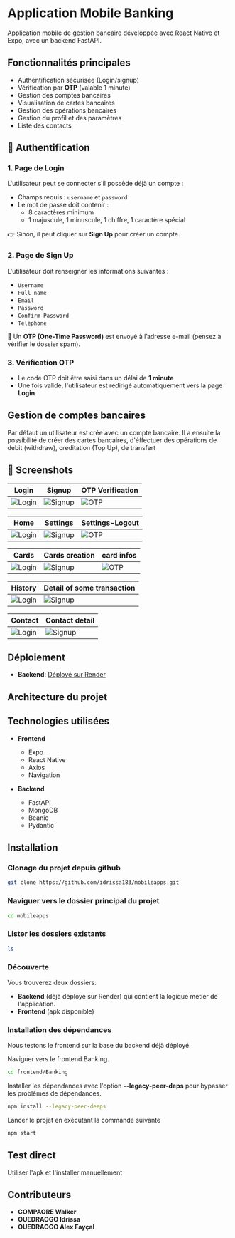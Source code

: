 # Application Mobile Banking

Application mobile de gestion bancaire développée avec React Native et Expo, avec un backend FastAPI.

## Fonctionnalités principales

- Authentification sécurisée (Login/signup)
- Vérification par **OTP** (valable 1 minute)
- Gestion des comptes bancaires
- Visualisation de cartes bancaires
- Gestion des opérations bancaires
- Gestion du profil et des paramètres
- Liste des contacts

## 🔐 Authentification

### 1. Page de Login

L'utilisateur peut se connecter s'il possède déjà un compte :

- Champs requis : `username` et `password`
- Le mot de passe doit contenir :
  - 8 caractères minimum
  - 1 majuscule, 1 minuscule, 1 chiffre, 1 caractère spécial

👉 Sinon, il peut cliquer sur **Sign Up** pour créer un compte.

### 2. Page de Sign Up

L'utilisateur doit renseigner les informations suivantes :

- `Username`
- `Full name`
- `Email`
- `Password`
- `Confirm Password`
- `Téléphone`

📧 Un **OTP (One-Time Password)** est envoyé à l’adresse e-mail (pensez à vérifier le dossier spam).

### 3. Vérification OTP

- Le code OTP doit être saisi dans un délai de **1 minute**
- Une fois validé, l'utilisateur est redirigé automatiquement vers la page **Login**

## Gestion de comptes bancaires
Par défaut un utilisateur est crée avec un compte bancaire.
Il a ensuite la possibilité de créer des cartes bancaires, d'éffectuer des opérations de debit (withdraw), creditation (Top Up), de transfert

## 🎨 Screenshots
| Login | Signup | OTP Verification |
|-------|--------|------------------|
| ![Login](/frontend/Banking/Readme/login.jpeg) | ![Signup](/frontend/Banking/Readme/signup.jpeg) | ![OTP](/frontend/Banking/Readme/token.jpg) |

| Home | Settings | Settings-Logout |
|-------|--------|------------------|
| ![Login](/frontend/Banking/Readme/home.jpg) | ![Signup](/frontend/Banking/Readme/settings.jpg) | ![OTP](/frontend/Banking/Readme/logout.jpg) |


| Cards | Cards creation | card infos |
|-------|--------|------------------|
| ![Login](/frontend/Banking/Readme/card.jpg) | ![Signup](/frontend/Banking/Readme/card222.jpg) | ![OTP](/frontend/Banking/Readme/card3.jpg) |

| History | Detail of some transaction |
|-------|--------|
| ![Login](/frontend/Banking/Readme/history1.jpg) | ![Signup](/frontend/Banking/Readme/history2.jpg) |

| Contact | Contact detail |
|-------|--------|
| ![Login](/frontend/Banking/Readme/contact.jpg) | ![Signup](/frontend/Banking/Readme/contact2.jpg) |


## Déploiement

* **Backend**: [Déployé sur Render](https://banque-vgx0.onrender.com/api/docs)

## Architecture du projet 


##  Technologies utilisées

* **Frontend**
  - Expo
  - React Native
  - Axios
  - Navigation
  
* **Backend**
  - FastAPI
  - MongoDB
  - Beanie
  - Pydantic
  
## Installation

### Clonage du projet depuis github

```sh
git clone https://github.com/idrissa183/mobileapps.git
```

### Naviguer vers le dossier principal du projet

```sh
cd mobileapps
```

### Lister les dossiers existants

```sh
ls 
```

### Découverte

Vous trouverez deux dossiers:

- **Backend** (déjà déployé sur Render) qui contient la logique métier de l'application.
- **Frontend** (apk disponible)


### Installation des dépendances

Nous testons le frontend sur la base du backend déjà déployé.

Naviguer vers le frontend Banking.

```sh
cd frontend/Banking
```

Installer les dépendances avec l'option **--legacy-peer-deps** pour bypasser les problèmes de dépendances.

```sh
npm install --legacy-peer-deeps
```

Lancer le projet en exécutant la commande suivante

```sh
npm start
```

## Test direct
Utiliser l'apk et l'installer manuellement
## Contributeurs

* **COMPAORE Walker**
* **OUEDRAOGO Idrissa**
* **OUEDRAOGO Alex Fayçal**